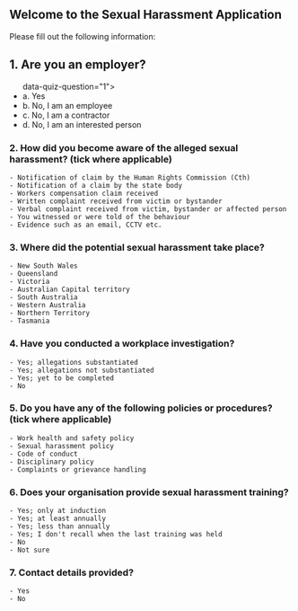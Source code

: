 ## Welcome to the Sexual Harassment Application

<!-- Use the [editor on GitHub](https://github.com/spirradical/Sexual-Harassment-App-Demo/edit/gh-pages/index.md) to maintain and preview the content for this website in Markdown files.

### Markdown

Markdown is a lightweight and easy-to-use syntax for styling your writing. It includes conventions for

```markdown
Syntax highlighted code block

# Header 1
## Header 2
### Header 3

- Bulleted
- List

1. Numbered
2. List

**Bold** and _Italic_ and `Code` text

[Link](url) and ![Image](src)
```

For more details see [GitHub Flavored Markdown](https://guides.github.com/features/mastering-markdown/).

### Jekyll Themes

Your Pages site will use the layout and styles from the Jekyll theme you have selected in your [repository settings](https://github.com/spirradical/Sexual-Harassment-App-Demo/settings/pages). The name of this theme is saved in the Jekyll `_config.yml` configuration file.

### Support or Contact

Having trouble with Pages? Check out our [documentation](https://docs.github.com/categories/github-pages-basics/) or [contact support](https://support.github.com/contact) and we’ll help you sort it out.

-->

Please fill out the following information:

<div class="quiz">

<h2 class="quiz-question">1. Are you an employer?</h2>
<ul> data-quiz-question="1">
    <li class="quiz-answer" data-quiz-answer="a">a. Yes</li>
    <li class="quiz-answer" data-quiz-answer="b">b. No, I am an employee</li>
    <li class="quiz-answer" data-quiz-answer="c">c. No, I am a contractor</li>
    <li class="quiz-answer" data-quiz-answer="d">d. No, I am an interested person</li>
</u>
     
</div>    

### 2. How did you become aware of the alleged sexual harassment? (tick where applicable)

    - Notification of claim by the Human Rights Commission (Cth)
    - Notification of a claim by the state body
    - Workers compensation claim received
    - Written complaint received from victim or bystander
    - Verbal complaint received from victim, bystander or affected person
    - You witnessed or were told of the behaviour
    - Evidence such as an email, CCTV etc.

### 3. Where did the potential sexual harassment take place?

    - New South Wales
    - Queensland
    - Victoria
    - Australian Capital territory
    - South Australia
    - Western Australia
    - Northern Territory
    - Tasmania

### 4. Have you conducted a workplace investigation?

    - Yes; allegations substantiated
    - Yes; allegations not substantiated
    - Yes; yet to be completed
    - No

### 5. Do you have any of the following policies or procedures? (tick where applicable)

    - Work health and safety policy
    - Sexual harassment policy
    - Code of conduct
    - Disciplinary policy
    - Complaints or grievance handling

### 6. Does your organisation provide sexual harassment training?

    - Yes; only at induction
    - Yes; at least annually
    - Yes; less than annually
    - Yes; I don't recall when the last training was held
    - No
    - Not sure

### 7. Contact details provided?

    - Yes
    - No
